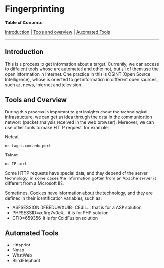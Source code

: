 # Fingerprinting


**Table of Contents**

[Introduction](#introduction)
| [Tools and overview](#Tools-and-Overview)
| [Automated Tools](#Automated-Tools)

---

## Introduction ##

This is a process to get information about a target. Currently, we can access to different tools whose are automated and other not, but all of them use the open information in Internet. One practice in this is OSINT (Open Source Intelligence), whose is oriented to get information in different open sources, such as, news, Internet and television.

## Tools and Overview ##


During this process is important to get insights about the technological infrastructure, we can get an idea through the data in the communication network (packet analysis received in the web browser). Moreover, we can use other tools to make HTTP request, for example:

Netcat
```
nc taget.com.edu port
```
Telnet
```
nc IP port
```
Some HTTP requests have special data, and they depend of the server technology, in some cases the information gotten from an Apache server is different from a Microsoft IIS.

Sometimes, Cookies have information about the technology, and they are defined in their identification variables, such as:
* ASPSESSIONIDFBEDUWXUIB=CEUIL... that is for a ASP solution
* PHPSESSID=acfirg7v0e4... it is for PHP solution
* CFID=659356, it is for ColdFusion solution

## Automated Tools ##
* Httpprint
* Nmap
* WhatWeb
* BlindElephant
